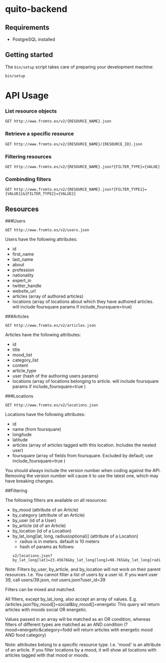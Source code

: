 # quito-backend

## Requirements

  - PostgreSQL installed

## Getting started

The `bin/setup` script takes care of preparing your development machine:

```shell
bin/setup
```

# API Usage

### List resource objects

```
GET http://www.fromto.es/v2/{RESOURCE_NAME}.json
```

### Retrieve a specific resource

```
GET http://www.fromto.es/v2/{RESOURCE_NAME}/{RESOURCE_ID}.json
```

### Filtering resources

```
GET http://www.fromto.es/v2/{RESOURCE_NAME}.json?{FILTER_TYPE}={VALUE}

```
### Combinding filters

```
GET http://www.fromto.es/v2/{RESOURCE_NAME}.json?{FILTER_TYPE1}={VALUE1}&{FILTER_TYPE2}={VALUE2}
```

## Resources

###Users
```
GET http://www.fromto.es/v2/users.json
```
Users have the following attributes:
* id
* first_name
* last_name
* about
* profession
* nationality
* expert_in
* twitter_handle
* website_url
* articles (array of authored articles)
* locations (array of locations about which they have authored articles. will include foursquare params if include_foursquare=true)

###Articles
```
GET http://www.fromto.es/v2/articles.json
```
Articles have the following attributes:
* id
* title
* mood_list
* category_list
* content
* article_type
* user (hash of the authoring users params)
* locations (array of locations belonging to article. will include foursquare params if include_foursquare=true )

###Locations
```
GET http://www.fromto.es/v2/locations.json
```

Locations have the following attributes:
* id
* name (from foursquare)
* longitude
* latitude
* articles (array of articles tagged with this location. Includes the nested user)
* foursquare (array of fields from foursquare. Excluded by default; use include_foursquare=true )


You should always include the version number when coding against the API. Removing the version number will cause it to use the latest one, which may have breaking changes.




##Filtering

The following filters are available on all resources:
* by_mood  (attribute of an Article)
* by_category (attribute of an Article)
* by_user (id of a User)
* by_article (id of an Article)
* by_location (id of a Location)
* by_lat_long[lat, long, radius(optional)] (attribute of a Location)
  * radius is in meters. default is 10 meters
  * hash of params as follows:
  ```
  v2/locations.json?by_lat_long[lat]=23.45678&by_lat_long[long]=98.765&by_lat_long[radius]=23
  ```


Note: Filters by_user, by_article, and by_location will not work on their parent resources. I.e. You cannot filter a list of users by a user id. If you want user 39, call users/39.json, not users.json?user_id=39

Filters can be mixed and matched. 

All filters, except by_lat_long, also accept an array of values. E.g. /articles.json?by_mood[]=social&by_mood[]=energetic
This query wil return articles with moods social OR energetic. 

Values passed in an array will be matched as an OR condition, whereas filters of different types are matched as an AND condition (?mood=energetic&category=fodd will return articles with energetic mood AND food category)

Note: attributes belong to a specific resource type. I.e. 'mood' is an attribute of an article. If you filter locations by a mood, it will show all locations with articles tagged with that mood or moods. 


